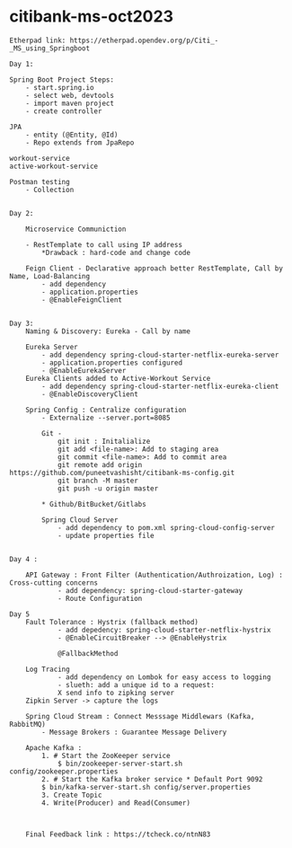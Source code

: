 # citibank-ms-oct2023

    Etherpad link: https://etherpad.opendev.org/p/Citi_-_MS_using_Springboot

    Day 1:

    Spring Boot Project Steps:
        - start.spring.io
        - select web, devtools
        - import maven project
        - create controller

    JPA
        - entity (@Entity, @Id)
        - Repo extends from JpaRepo
    
    workout-service
    active-workout-service

    Postman testing
        - Collection


    Day 2:

        Microservice Communiction

        - RestTemplate to call using IP address
            *Drawback : hard-code and change code
        
        Feign Client - Declarative approach better RestTemplate, Call by Name, Load-Balancing
            - add dependency
            - application.properties 
            - @EnableFeignClient


    Day 3:
        Naming & Discovery: Eureka - Call by name

        Eureka Server
            - add dependency spring-cloud-starter-netflix-eureka-server
            - application.properties configured
            - @EnableEurekaServer
        Eureka Clients added to Active-Workout Service
            - add dependency spring-cloud-starter-netflix-eureka-client
            - @EnableDiscoveryClient
        
        Spring Config : Centralize configuration
            - Externalize --server.port=8085
        
            Git - 
                git init : Initalialize
                git add <file-name>: Add to staging area
                git commit <file-name>: Add to commit area
                git remote add origin https://github.com/puneetvashisht/citibank-ms-config.git
                git branch -M master
                git push -u origin master
            
            * Github/BitBucket/Gitlabs

            Spring Cloud Server
                - add dependency to pom.xml spring-cloud-config-server
                - update properties file
        

    Day 4 :

        API Gateway : Front Filter (Authentication/Authroization, Log) : Cross-cutting concerns
                - add dependency: spring-cloud-starter-gateway
                - Route Configuration
    
    Day 5
        Fault Tolerance : Hystrix (fallback method)
                - add depedency: spring-cloud-starter-netflix-hystrix
                - @EnableCircuitBreaker --> @EnableHystrix

                @FallbackMethod
        
        Log Tracing
                - add dependency on Lombok for easy access to logging
                - slueth: add a unique id to a request: 
                X send info to zipking server
        Zipkin Server -> capture the logs

        Spring Cloud Stream : Connect Messsage Middlewars (Kafka, RabbitMQ)
            - Message Brokers : Guarantee Message Delivery
            
        Apache Kafka : 
            1. # Start the ZooKeeper service
                $ bin/zookeeper-server-start.sh config/zookeeper.properties
            2. # Start the Kafka broker service * Default Port 9092
            $ bin/kafka-server-start.sh config/server.properties
            3. Create Topic
            4. Write(Producer) and Read(Consumer)



        Final Feedback link : https://tcheck.co/ntnN83




    
